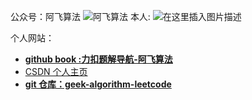 公众号：阿飞算法
![阿飞算法](https://img-blog.csdnimg.cn/20210603194244171.jpg?x-oss-process=image/watermark,type_ZmFuZ3poZW5naGVpdGk,shadow_10,text_aHR0cHM6Ly9ibG9nLmNzZG4ubmV0L3dhdDFy,size_16,color_FFFFFF,t_70)
本人: 
![在这里插入图片描述](https://img-blog.csdnimg.cn/20210603194558963.jpg?x-oss-process=image/watermark,type_ZmFuZ3poZW5naGVpdGk,shadow_10,text_aHR0cHM6Ly9ibG9nLmNzZG4ubmV0L3dhdDFy,size_16,color_FFFFFF,t_70)

个人网站：
- [**github book :力扣题解导航-阿飞算法**](https://wat1r.github.io/2020/09/03/leetcode-manualscripts-navigator/) 
- [CSDN 个人主页](https://blog.csdn.net/wat1r)
- [**git 仓库：geek-algorithm-leetcode**](https://github.com/wat1r/geek-algorithm-leetcode)

